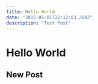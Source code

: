 ```yaml
---
title: Hello World
date: "2015-05-01T22:12:03.284Z"
description: "Test Post"
---
```


# Hello World

## New Post
